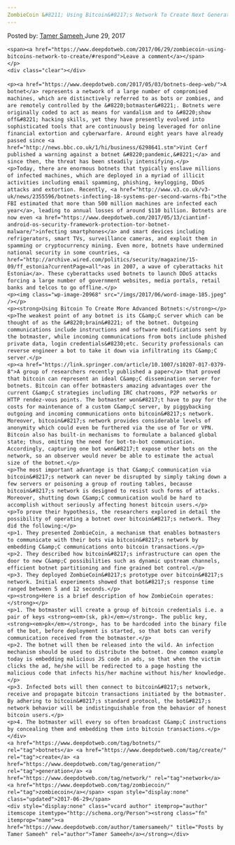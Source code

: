 ```yaml
---
ZombieCoin &#8211; Using Bitcoin&#8217;s Network To Create Next Generation Botnets
---
```

<article class="post-listing post-20963 post type-post status-publish format-standard has-post-thumbnail hentry  tag-botnets tag-create tag-generation tag-network tag-zombiecoin">
    <div class="post-inner">
        <span>Posted by: <a href="https://www.deepdotweb.com/author/tamersameeh/" title="">Tamer Sameeh </a></span>
    <span>June 29, 2017</span>
    
    <span><a href="https://www.deepdotweb.com/2017/06/29/zombiecoin-using-bitcoins-network-to-create/#respond">Leave a comment</a></span>
    </p>
    <div class="clear"></div>
    
    <p><a href="https://www.deepdotweb.com/2017/05/03/botnets-deep-web/">A botnet</a> represents a network of a large number of compromised machines, which are distinctively referred to as bots or zombies, and are remotely controlled by the &#8220;botmaster&#8221;. Botnets were originally coded to act as means for vandalism and to &#8220;show off&#8221; hacking skills, yet they have presently evolved into sophisticated tools that are continuously being leveraged for online financial extortion and cyberwarfare. Around eight years have already passed since <a href="http://news.bbc.co.uk/1/hi/business/6298641.stm">Vint Cerf published a warning against a botnet &#8220;pandemic,&#8221;</a> and since then, the threat has been steadily intensifying.</p>
    <p>Today, there are enormous botnets that typically enslave millions of infected machines, which are deployed in a myriad of illicit activities including email spamming, phishing, keylogging, DDoS attacks and extortion. Recently, <a href="http://www.v3.co.uk/v3-uk/news/2355596/botnets-infecting-18-systems-per-second-warns-fbi">the FBI estimated that more than 500 million machines are infected each year</a>, leading to annual losses of around $110 billion. Botnets are now even <a href="https://www.deepdotweb.com/2017/05/13/ciantimf-android-os-security-framework-protection-tor-botnet-malware/">infecting smartphones</a> and smart devices including refrigerators, smart TVs, surveillance cameras, and exploit them in spamming or cryptocurrency mining. Even more, botnets have undermined national security in some countries, <a href="http://archive.wired.com/politics/security/magazine/15-09/ff_estonia?currentPage=all">as in 2007, a wave of cyberattacks hit Estonia</a>. These cyberattacks used botnets to launch DDoS attacks forcing a large number of government websites, media portals, retail banks and telcos to go offline.</p>
    <p><img class="wp-image-20968" src="/imgs/2017/06/word-image-185.jpeg" /></p>
    <p><strong>Using Bitcoin To Create More Advanced Botnets:</strong></p>
    <p>The weakest point of any botnet is its C&amp;C server which can be thought of as the &#8220;brain&#8221; of the botnet. Outgoing communications include instructions and software modifications sent by the botmaster, while incoming communications from bots include phished private data, login credentials&#8230;etc. Security professionals can reverse engineer a bot to take it down via infiltrating its C&amp;C server.</p>
    <p><a href="https://link.springer.com/article/10.1007/s10207-017-0379-8">A group of researchers recently published a paper</a> that proved that bitcoin can represent an ideal C&amp;C dissemination server for botnets. Bitcoin can offer botmasters amazing advantages over the current C&amp;C strategies including IRC chatrooms, P2P networks or HTTP rendez-vous points. The botmaster won&#8217;t have to pay for the costs for maintenance of a custom C&amp;C server, by piggybacking outgoing and incoming communications onto bitcoin&#8217;s network. Moreover, bitcoin&#8217;s network provides considerable levels of anonymity which could even be furthered via the use of Tor or VPN. Bitcoin also has built-in mechanisms to formulate a balanced global state; thus, omitting the need for bot-to-bot communication. Accordingly, capturing one bot won&#8217;t expose other bots on the network, so an observer would never be able to estimate the actual size of the botnet.</p>
    <p>The most important advantage is that C&amp;C communication via bitcoin&#8217;s network can never be disrupted by simply taking down a few servers or poisoning a group of routing tables, because bitcoin&#8217;s network is designed to resist such forms of attacks. Moreover, shutting down C&amp;C communication would be hard to accomplish without seriously affecting honest bitcoin users.</p>
    <p>To prove their hypothesis, the researchers explored in detail the possibility of operating a botnet over bitcoin&#8217;s network. They did the following:</p>
    <p>1. They presented ZombieCoin, a mechanism that enables botmasters to communicate with their bots via bitcoin&#8217;s network by embedding C&amp;C communications onto bitcoin transactions.</p>
    <p>2. They described how bitcoin&#8217;s infrastructure can open the door to new C&amp;C possibilities such as dynamic upstream channels, efficient botnet partitioning and fine grained bot control.</p>
    <p>3. They deployed ZombieCoin&#8217;s prototype over bitcoin&#8217;s network. Initial experiments showed that bot&#8217;s response time ranged between 5 and 12 seconds.</p>
    <p><strong>Here is a brief description of how ZombieCoin operates:</strong></p>
    <p>1. The botmaster will create a group of bitcoin credentials i.e. a pair of keys <strong><em>(sk, pk)</em></strong>. The public key, <strong><em>pk</em></strong>, has to be hardcoded into the binary file of the bot, before deployment is started, so that bots can verify communication received from the botmaster.</p>
    <p>2. The botnet will then be released into the wild. An infection mechanism should be used to distribute the botnet. One common example today is embedding malicious JS code in ads, so that when the victim clicks the ad, he/she will be redirected to a page hosting the malicious code that infects his/her machine without his/her knowledge.</p>
    <p>3. Infected bots will then connect to bitcoin&#8217;s network, receive and propagate bitcoin transactions initiated by the botmaster. By adhering to bitcoin&#8217;s standard protocol, the bot&#8217;s network behavior will be indistinguishable from the behavior of honest bitcoin users.</p>
    <p>4. The botmaster will every so often broadcast C&amp;C instructions by concealing them and embedding them into bitcoin transactions.</p>
    </div>
    <a href="https://www.deepdotweb.com/tag/botnets/" rel="tag">botnets</a> <a href="https://www.deepdotweb.com/tag/create/" rel="tag">create</a> <a href="https://www.deepdotweb.com/tag/generation/" rel="tag">generation</a> <a href="https://www.deepdotweb.com/tag/network/" rel="tag">network</a> <a href="https://www.deepdotweb.com/tag/zombiecoin/" rel="tag">zombiecoin</a></span> <span style="display:none" class="updated">2017-06-29</span>
    <div style="display:none" class="vcard author" itemprop="author" itemscope itemtype="http://schema.org/Person"><strong class="fn" itemprop="name"><a href="https://www.deepdotweb.com/author/tamersameeh/" title="Posts by Tamer Sameeh" rel="author">Tamer Sameeh</a></strong></div>
    
